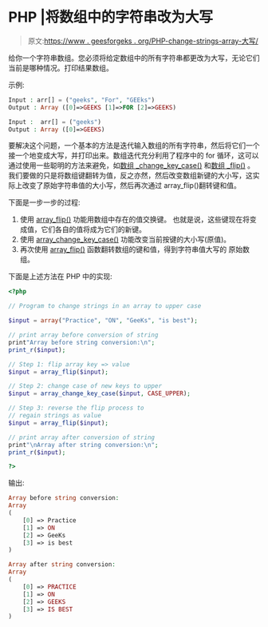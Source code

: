 # PHP |将数组中的字符串改为大写

> 原文:[https://www . geesforgeks . org/PHP-change-strings-array-大写/](https://www.geeksforgeeks.org/php-change-strings-array-uppercase/)

给你一个字符串数组。您必须将给定数组中的所有字符串都更改为大写，无论它们当前是哪种情况。打印结果数组。

示例:

```php
Input : arr[] = ("geeks", "For", "GEEks")
Output : Array ([0]=>GEEKS [1]=>FOR [2]=>GEEKS)

Input :  arr[] = ("geeks")
Output : Array ([0]=>GEEKS)

```

要解决这个问题，一个基本的方法是迭代输入数组的所有字符串，然后将它们一个接一个地变成大写，并打印出来。数组迭代充分利用了程序中的 for 循环，这可以通过使用一些聪明的方法来避免，如[数组 _change_key_case()](https://www.geeksforgeeks.org/php-array_change_key_case-function/) 和[数组 _flip()](https://www.geeksforgeeks.org/php-array_flip-function/) 。我们要做的只是将数组键翻转为值，反之亦然，然后改变数组新键的大小写，这实际上改变了原始字符串值的大小写，然后再次通过 array_flip()翻转键和值。

下面是一步一步的过程:

1.  使用 [array_flip()](https://www.geeksforgeeks.org/php-array_flip-function/) 功能用数组中存在的值交换键。
    也就是说，这些键现在将变成值，它们各自的值将成为它们的新键。
2.  使用 [array_change_key_case()](https://www.geeksforgeeks.org/php-array_change_key_case-function/) 功能改变当前按键的大小写(原值)。
3.  再次使用 [array_flip()](https://www.geeksforgeeks.org/php-array_flip-function/) 函数翻转数组的键和值，得到字符串值大写的
    原始数组。

下面是上述方法在 PHP 中的实现:

```php
<?php

// Program to change strings in an array to upper case

$input = array("Practice", "ON", "GeeKs", "is best");

// print array before conversion of string
print"Array before string conversion:\n";
print_r($input);

// Step 1: flip array key => value
$input = array_flip($input);

// Step 2: change case of new keys to upper
$input = array_change_key_case($input, CASE_UPPER);

// Step 3: reverse the flip process to 
// regain strings as value
$input = array_flip($input);

// print array after conversion of string
print"\nArray after string conversion:\n";
print_r($input);

?>
```

输出:

```php
Array before string conversion:
Array
(
    [0] => Practice
    [1] => ON
    [2] => GeeKs
    [3] => is best
)

Array after string conversion:
Array
(
    [0] => PRACTICE
    [1] => ON
    [2] => GEEKS
    [3] => IS BEST
)

```
